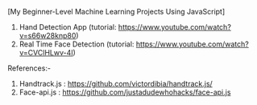 [My Beginner-Level Machine Learning Projects Using JavaScript]

1. Hand Detection App (tutorial: https://www.youtube.com/watch?v=s66w28knp80)
2. Real Time Face Detection (tutorial: https://www.youtube.com/watch?v=CVClHLwv-4I)


References:-
1. Handtrack.js : https://github.com/victordibia/handtrack.js/
2. Face-api.js : https://github.com/justadudewhohacks/face-api.js
